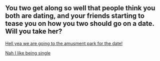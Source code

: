 ## You two get along so well that people think you both are dating, and your friends starting to tease you on how you two should go on a date. Will you take her?

[Hell yea we are going to the amusment park for the date!](date.md)

[Nah I like being single](sadness.md)
